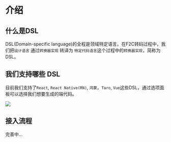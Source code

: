 # 介绍

## 什么是DSL

DSL(Domain-specific language)的全程是领域特定语言。在F2C转码过程中，我们把`设计语言` 通过`转换器实现` 转译为 `特定代码语言`这个过程中的`转换器实现`，简称为DSL。

## 我们支持哪些 DSL

目前我们支持了`React`, `React Native(RN)`, `鸿蒙`，`Taro`, `Vue`这些DSL，通过选项面板可以选择我们想要生成的端代码。

![](https://rte.weiyun.baidu.com/wiki/attach/image/api/imageDownloadAddress?attachId=3e33e9ee3e634adda23346979e8baa13&docGuid=7dn2NY2Un-RD_5)

## 接入流程

完善中...
